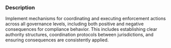 ### Description

Implement mechanisms for coordinating and executing enforcement actions across all governance levels, including both positive and negative consequences for compliance behavior. This includes establishing clear authority structures, coordination protocols between jurisdictions, and ensuring consequences are consistently applied.
